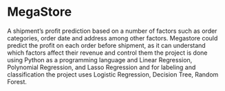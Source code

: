 # MegaStore
A shipment’s profit prediction based on a number of factors such as order categories, order date and address among other
factors. Megastore could predict the profit on each order before shipment, as it can understand which factors affect their
revenue and control them the project is done using Python as a programming language and Linear Regression, Polynomial
Regression, and Lasso Regression and for labeling and classification the project uses Logistic Regression, Decision
Tree, Random Forest.
